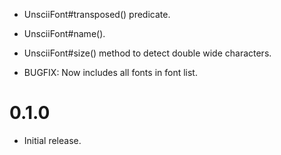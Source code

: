 * UnsciiFont#transposed() predicate.

* UnsciiFont#name().

* UnsciiFont#size() method to detect double wide characters.

* BUGFIX: Now includes all fonts in font list.

0.1.0
=====

* Initial release.
